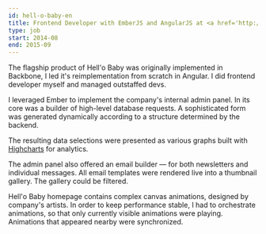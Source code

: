 ```yaml
---
id: hell-o-baby-en
title: Frontend Developer with EmberJS and AngularJS at <a href='http://hello.babyalbum.com/'>Hell'o Baby</a>, Russia
type: job
start: 2014-08
end: 2015-09
---
```


The flagship product of Hell'o Baby was originally implemented in Backbone, I led it's reimplementation from scratch in Angular. I did frontend developer myself and managed outstaffed devs.

I leveraged Ember to implement the company's internal admin panel. In its core was a builder of high-level database requests. A sophisticated form was generated dynamically according to a structure determined by the backend.

The resulting data selections were presented as various graphs built with [Highcharts](http://www.highcharts.com/demo) for analytics.

The admin panel also offered an email builder — for both newsletters and individual messages. All email templates were rendered live into a thumbnail gallery. The gallery could be filtered.

Hell'o Baby homepage contains complex canvas animations, designed by company's artists. In order to keep performance stable, I had to orchestrate animations, so that only currently visible animations were playing. Animations that appeared nearby were synchronized.
